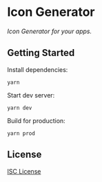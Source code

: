 # Icon Generator

_Icon Generator for your apps._

## Getting Started

Install dependencies:

```shell
yarn
```

Start dev server:

```shell
yarn dev
```

Build for production:

```shell
yarn prod
```

## License

[ISC License](LICENSE.md)
